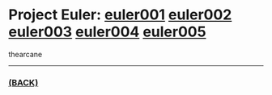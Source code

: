 # Project Euler: [euler001](https://github.com/theamankumarsingh/amfoss-tasks/tree/main/task-15/Multiples%20of%203%20and%205) [euler002](https://github.com/theamankumarsingh/amfoss-tasks/tree/main/task-15/Even%20Fibonacci%20numbers) [euler003](https://github.com/theamankumarsingh/amfoss-tasks/tree/main/task-15/Largest%20prime%20factor) [euler004](https://github.com/theamankumarsingh/amfoss-tasks/tree/main/task-15/Largest%20palindrome%20product) [euler005](https://github.com/theamankumarsingh/amfoss-tasks/tree/main/task-15/Smallest%20multiple)
thearcane

---

### [(BACK)](https://github.com/theamankumarsingh/amfoss-tasks)

